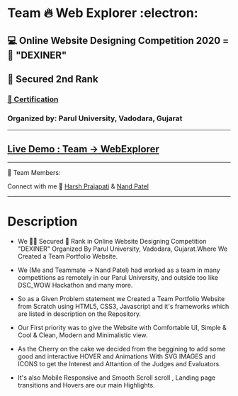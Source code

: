 # Team 🔥 Web Explorer :electron:
<h2> 💻 Online Website Designing Competition 2020 = 🚀 "DEXINER"</h2>
<h2> 🥈 Secured 2nd Rank</h2>
<h3><a href="https://drive.google.com/file/d/1DaGA2CSrZZtqzTgI4L1MPWs7AnZUpWSi/view?usp=sharing" target="_blank"> 📰 Certification</a></h3>

<h3>Organized by: Parul University, Vadodara, Gujarat </h3>

-----------

  <h2>
    <a href="https://dexiner-web-design-competition-team-webexplorer.netlify.app/" target="_blank">Live Demo : Team -> WebExplorer</a>
  </h2>
  
------

<p> 👬 Team Members: </p>

<p>Connect with me
  👋 <a href="https://www.linkedin.com/in/harsh-prajapati-1780921aa/" target="_blank">Harsh Prajapati</a>
   &  <a href="https://www.linkedin.com/in/nand-patel-240876159/" target="_blank">Nand Patel</a>
</p>

-----

# Description

- <p>We 👨‍💻 Secured 🥈 Rank in Online Website Designing Competition "DEXINER" Organized By Parul University, Vadodara, Gujarat.Where We Created a Team Portfolio Website.</p>

- <p>We (Me and Teammate -> Nand Patel) had worked as a team in many competitions as remotely in our Parul University, and outside too like DSC_WOW Hackathon and many more. <p/>

- <p>So as a Given Problem statement we Created a Team Portfolio Website from Scratch using HTML5, CSS3, Javascript and it's frameworks which are listed in description on the Repository.
  </p>

- <p> Our First priority was to give the Website with Comfortable UI, Simple & Cool & Clean, Modern and Minimalistic view.</p
  
- <p>As the Cherry on the cake we decided from the beggining to add some good and interactive HOVER and Animations With SVG IMAGES and ICONS to get the Interest and Attantion of the Judges and Evaluators.</p>

- <p>It's also Mobile Responsive and Smooth Scroll scroll , Landing page transitions and Hovers are our main Highlights.</p>

